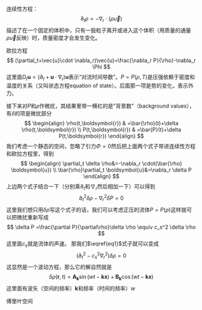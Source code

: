 连续性方程：
$$
\partial_t \rho=-\nabla_r\cdot(\rho\vec{u})
$$
描述了在一个固定的体积中，只有一股粒子离开或进入这个体积（用质量的通量$\rho \vec{u}$反映）时，质量密度才会发生变化。

欧拉方程
$$
(\partial_t+\vec{u}\cdot \nabla_r)\vec{u}=\frac{\nabla_r P}{\rho}-\nabla_r \Phi
$$
这里面$D_t \boldsymbol{u}=(\partial_t+\boldsymbol{u}\cdot \nabla_r)\boldsymbol{u}$表示“对流时间导数”。$P=P(\rho,T)$是压强依赖于密度和温度的关系（又叫状态方程equation of state）。后面那一项是势的变化，表示外力。

接下来对$P$和$\rho$作微扰，其结果里带一横杠的是"背景数"（background values），有$\delta$的项是微扰部分
$$
\begin{align}
\rho(t,\boldsymbol{r}) & =\bar{\rho}(t)+\delta \rho(t,\boldsymbol{r}) \\
P(t,\boldsymbol{r}) & =\bar{P}(t)+\delta P(t,\boldsymbol{r})
\end{align}
$$
我们考虑一个静态的空间，忽略了引力$\Phi=0$然后把上面两个式子带进连续性方程和欧拉方程里，得到
$$
\begin{align}
\partial_t \delta \rho&=-\nabla_r \cdot(\bar{\rho} \boldsymbol{u}) \\
\bar{\rho}\partial_t \boldsymbol{u}&=\nabla_r \delta P
\end{align}
$$
上边两个式子结合一下（分别乘$\partial_t$和$\nabla_r$然后相加一下）可以得到
$$
\partial_t^2 \delta \rho - \nabla_r^2 \delta P=0 \tag{*}\label{eq1}
$$
这里我们想只用$\delta \rho$写这个式子的话，我们可以考虑正压的流体$P=P(\rho)$这样就可以把微扰重新写成
$$
\delta P =\frac{\partial P}{\partial\rho}\delta \rho \equiv c_s^2 \delta \rho
$$
这里面$c_s$就是流体的声速。
那我们$\eqref{eq1}$式子就可以变成
$$
(\partial_t^2-c_s^2 \nabla^2_r)\delta \rho=0
$$
这显然是一个波动方程，那么它的解自然就是
$$
\delta \rho(\boldsymbol{r},t)=\boldsymbol{A_k}\sin(wt-\boldsymbol{kx})+\boldsymbol{B_k}\cos(wt-\boldsymbol{kx})
$$
这里面有波矢（空间的频率）$\boldsymbol{k}$和频率（时间的频率）$w$


傅里叶空间